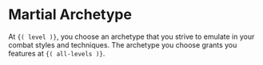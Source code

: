 # Martial Archetype
At `{( level )}`, you choose an archetype that you strive to emulate in your combat styles and techniques.
The archetype you choose grants you features at `{( all-levels )}`.
